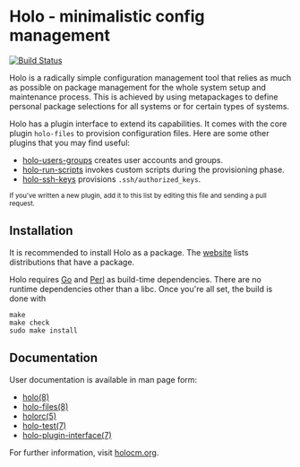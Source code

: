 # Holo - minimalistic config management

[![Build Status](https://travis-ci.org/holocm/holo.svg?branch=master)](https://travis-ci.org/holocm/holo)

Holo is a radically simple configuration management tool that relies as much as
possible on package management for the whole system setup and maintenance
process. This is achieved by using metapackages to define personal package
selections for all systems or for certain types of systems.

Holo has a plugin interface to extend its capabilities. It comes with the core
plugin `holo-files` to provision configuration files. Here are some other
plugins that you may find useful:

* [holo-users-groups](https://github.com/holocm/holo-users-groups) creates user
  accounts and groups.
* [holo-run-scripts](https://github.com/holocm/holo-run-scripts) invokes custom
  scripts during the provisioning phase.
* [holo-ssh-keys](https://github.com/holocm/holo-ssh-keys) provisions
  `.ssh/authorized_keys`.

<small>If you've written a new plugin, add it to this list by editing this file
and sending a pull request.</small>

## Installation

It is recommended to install Holo as a package. The
[website](http://holocm.org) lists distributions that have a package.

Holo requires [Go](https://golang.org) and [Perl](https://perl.org) as
build-time dependencies. There are no runtime dependencies other than a libc.
Once you're all set, the build is done with

```
make
make check
sudo make install
```

## Documentation

User documentation is available in man page form:

* [holo(8)](doc/holo.8.pod)
* [holo-files(8)](doc/holo-files.8.pod)
* [holorc(5)](doc/holorc.5.pod)
* [holo-test(7)](doc/holo-test.7.pod)
* [holo-plugin-interface(7)](doc/holo-plugin-interface.7.pod)

For further information, visit [holocm.org](http://holocm.org).
